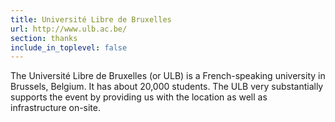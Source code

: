 ```yaml
---
title: Université Libre de Bruxelles
url: http://www.ulb.ac.be/
section: thanks
include_in_toplevel: false
---
```


The Université Libre de Bruxelles (or ULB) is a French-speaking university in Brussels, Belgium.
It has about 20,000 students.
The ULB very substantially supports the event by providing us with the
location as well as infrastructure on-site.

